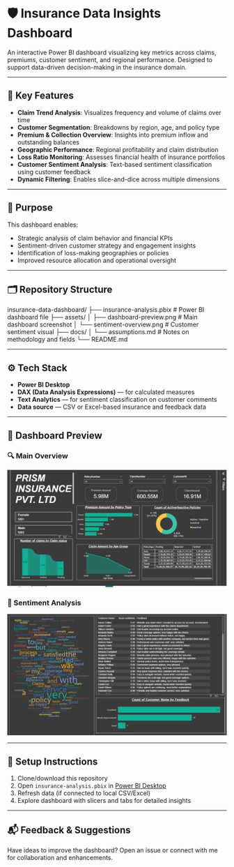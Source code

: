 # 🛡️ Insurance Data Insights Dashboard

An interactive Power BI dashboard visualizing key metrics across claims, premiums, customer sentiment, and regional performance. Designed to support data-driven decision-making in the insurance domain.

---

## 🌟 Key Features

- **Claim Trend Analysis**: Visualizes frequency and volume of claims over time
- **Customer Segmentation**: Breakdowns by region, age, and policy type
- **Premium & Collection Overview**: Insights into premium inflow and outstanding balances
- **Geographic Performance**: Regional profitability and claim distribution
- **Loss Ratio Monitoring**: Assesses financial health of insurance portfolios
- **Customer Sentiment Analysis**: Text-based sentiment classification using customer feedback
- **Dynamic Filtering**: Enables slice-and-dice across multiple dimensions

---

## 🧠 Purpose

This dashboard enables:
- Strategic analysis of claim behavior and financial KPIs
- Sentiment-driven customer strategy and engagement insights
- Identification of loss-making geographies or policies
- Improved resource allocation and operational oversight

---

## 🗂️ Repository Structure

insurance-data-dashboard/ ├── insurance-analysis.pbix # Power BI dashboard file ├── assets/ │ ├── dashboard-preview.png # Main dashboard screenshot │ └── sentiment-overview.png # Customer sentiment visual ├── docs/ │ └── assumptions.md # Notes on methodology and fields └── README.md


---

## ⚙️ Tech Stack

- **Power BI Desktop**
- **DAX (Data Analysis Expressions)** — for calculated measures
- **Text Analytics** — for sentiment classification on customer comments
- **Data source** — CSV or Excel-based insurance and feedback data

---

## 📸 Dashboard Preview

### 🔍 Main Overview  
![Dashboard Overview](assets/dashboard-preview.png)

### 💬 Sentiment Analysis  
![Sentiment Overview](assets/sentiment-overview.png)

---

## 🔧 Setup Instructions

1. Clone/download this repository
2. Open `insurance-analysis.pbix` in [Power BI Desktop](https://powerbi.microsoft.com/)
3. Refresh data (if connected to local CSV/Excel)
4. Explore dashboard with slicers and tabs for detailed insights

---

## 📬 Feedback & Suggestions

Have ideas to improve the dashboard? Open an issue or connect with me for collaboration and enhancements.

